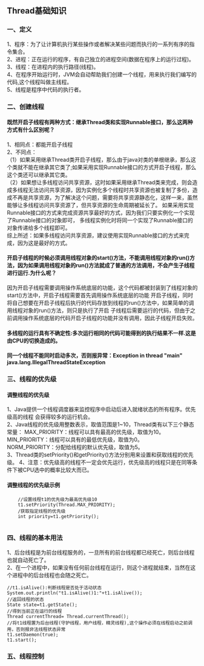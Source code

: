 Thread基础知识
--------------------

### 一、定义
1、程序：为了让计算机执行某些操作或者解决某些问题而执行的一系列有序的指令集合。</br>
2、进程：正在运行的程序，有自己独立的进程空间(数据在程序上的运行过程)。</br>
3、线程：在进程内的执行路径(线程)。</br>
4、在程序开始运行时，JVM会自动帮助我们创建一个线程，用来执行我们编写的代码,这个线程叫做主线程。</br>
5、线程是程序中代码的执行者。</br>

### 二、创建线程

#### 既然开启子线程有两种方式：继承Thread类和实现Runnable接口，那么这两种方式有什么区别呢？
1、相同点：都能开启子线程</br>
2、不同点：</br>
  （1）如果采用继承Thread类开启子线程，那么由于java对类的单根继承，那么这个类就不能在继承其它类了;如果采用实现Runnable接口的方式开启子线程，那么这个类还可以继承其它类。</br>
（2）如果想让多线程访问共享资源，这时如果采用继承Thread类来完成，则会造成多线程无法访问共享资源，因为实例化多个线程时共享资源也被复制了多份，造成不再是共享资源，为了解决这个问题，需要将共享资源静态化，这样一来，虽然能够让多线程访问共享资源了，但共享资源的生命周期被延长了。
 如果采用实现Runnable接口的方式来完成资源共享最好的方式，因为我们只要实例化一个实现了Runnable接口的对象即可，
 多线程实例化时将同一个实现了Runnable接口的对象传递给多个线程即可。</br>
综上所述：如果多线程访问共享资源，建议使用实现Runnable接口的方式来完成，因为这是最好的方式。</br>

#### 开启子线程的时候必须调用线程对象的start()方法，不能调用线程对象的run()方法，因为如果调用线程对象的run()方法就成了普通的方法调用，不会产生子线程进行运行.为什么呢？
因为开启子线程需要调用操作系统底层的功能，这个代码都被封装到了线程对象的start()方法中，开启子线程需要首先调用操作系统底层的功能
开启子线程，同时将自己想要在开启子线程后执行的代码存放到线程的run()方法中，如果简单的调用线程对象的run()方法，则只是执行了开启
子线程后需要运行的代码，但由于之前调用操作系统底层的代码开启子线程的功能并没有调用，因此子线程开启失败。</br>

#### 多线程的运行具有不确定性:多次运行相同的代码可能得到的执行结果不一样.这是由CPU的切换造成的。

#### 同一个线程不能同时启动多次，否则报异常：Exception in thread "main" java.lang.IllegalThreadStateException


### 三、线程的优先级

#### 调整线程的优先级
1、Java提供一个线程调度器来监控程序中启动后进入就绪状态的所有程序。优先级高的线程
会获得较多的运行机会。</br>
2、Java线程的优先级用整数表示，取值范围是1~10，Thread类有以下三个静态常量：
MAX_PRIORITY：线程可以具有最高的优先级，取值为10。</br>
MIN_PRIORITY：线程可以具有的最低优先级，取值为0。</br>
NORM_PRIORITY：分配给线程的默认优先级，取值为5。</br>
3、Thread类的setPriority()和getPriority()方法分别用来设置和获取线程的优先级。
4、注意：优先级高的线程不一定会优先运行，优先级高的线程只是在同等条件下被CPU选中的概率比较大而已。

#### 调整线程的优先级示例
`````
	//设置线程t1的优先级为最高优先级10
	t1.setPriority(Thread.MAX_PRIORITY);
	/获取指定线程的优先级
	int priority=t1.getPriority();
	
`````

### 四、线程的基本用法
1、后台线程是为前台线程服务的，一旦所有的前台线程都已经死亡，则后台线程也就自动死亡了。</br>
2、在一个进程中，如果没有任何前台线程在运行，则这个进程就结束，当然在这个进程中的后台线程也会随之死亡。</br>

`````
//t1.isAlive():判断线程是否处于活动状态
System.out.println("t1.isAlive()1:"+t1.isAlive());
//返回线程的状态
State state=t1.getState();
//得到当前正在运行的线程
Thread currentThread= Thread.currentThread();
//将t1线程置为后台线程(守护线程，用户线程，精灵线程),这个操作必须在线程启动之前调用，否则报非法线程状态异常
t1.setDaemon(true);
t1.start();
`````

### 五、线程控制

	


